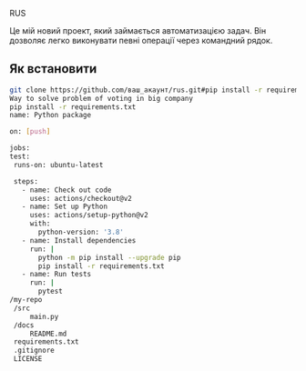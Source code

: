 RUS

Це мій новий проект, який займається автоматизацією задач. Він дозволяє легко виконувати певні операції через командний рядок.

## Як встановити
   ```bash
   git clone https://github.com/ваш_акаунт/rus.git#pip install -r requirements.txt rus
Way to solve problem of voting in big company
pip install -r requirements.txt
name: Python package

on: [push]

jobs:
  test:
    runs-on: ubuntu-latest

    steps:
      - name: Check out code
        uses: actions/checkout@v2
      - name: Set up Python
        uses: actions/setup-python@v2
        with:
          python-version: '3.8'
      - name: Install dependencies
        run: |
          python -m pip install --upgrade pip
          pip install -r requirements.txt
      - name: Run tests
        run: |
          pytest
/my-repo
    /src
        main.py
    /docs
        README.md
    requirements.txt
    .gitignore
    LICENSE
